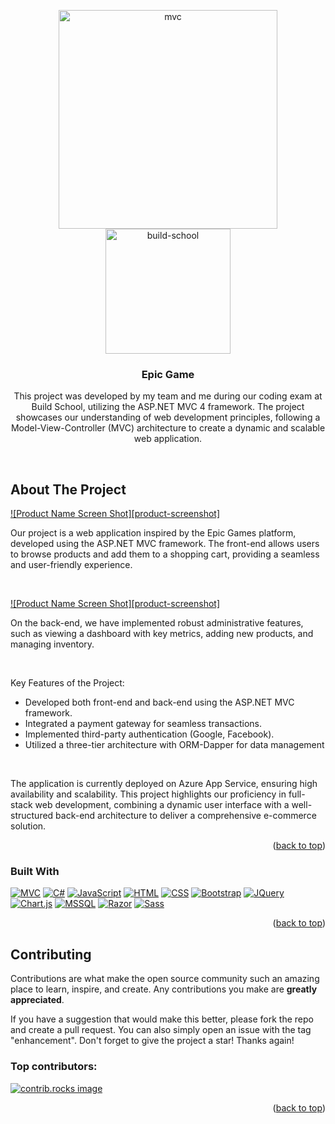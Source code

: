<!-- Improved compatibility of back to top link: See: https://github.com/othneildrew/Best-README-Template/pull/73 -->
<a id="readme-top"></a>


<!-- PROJECT LOGO -->
<div align="center">
  <a href="https://github.com/othneildrew/Best-README-Template" style="display: inline-block; vertical-align: top;">
    <img src="https://www.pragimtech.com/wp-content/uploads/2019/04/asp-mvc.jpg" alt="mvc" width="350">
    <img src="https://encrypted-tbn0.gstatic.com/images?q=tbn:ANd9GcQbLkWhhNwEZfdL-A7yiMvDkarGWT9EsTCX-g&s" alt="build-school" width="200">
  </a>

  <h3 align="center">Epic Game</h3>

  <p align="center">
    This project was developed by my team and me during our coding exam at Build School, utilizing the ASP.NET MVC 4 framework. 
    The project showcases our understanding of web development principles, following a Model-View-Controller (MVC) architecture to create a dynamic and scalable web application.
  </p>
</div

<br />
<br />

<!-- ABOUT THE PROJECT -->
## About The Project

[![Product Name Screen Shot][product-screenshot]](https://example.com)

Our project is a web application inspired by the Epic Games platform, developed using the ASP.NET MVC framework. The front-end allows users to browse products and add them to a shopping cart, providing a seamless and user-friendly experience.

<br />

[![Product Name Screen Shot][product-screenshot]](https://example.com)

On the back-end, we have implemented robust administrative features, such as viewing a dashboard with key metrics, adding new products, and managing inventory.

<br />

Key Features of the Project:
* Developed both front-end and back-end using the ASP.NET MVC framework.
* Integrated a payment gateway for seamless transactions.
* Implemented third-party authentication (Google, Facebook).
* Utilized a three-tier architecture with ORM-Dapper for data management

<br />

The application is currently deployed on Azure App Service, ensuring high availability and scalability. This project highlights our proficiency in full-stack web development, combining a dynamic user interface with a well-structured back-end architecture to deliver a comprehensive e-commerce solution.

<p align="right">(<a href="#readme-top">back to top</a>)</p>


### Built With

[![MVC][ASP.NETmvc]][ASP.NETmvc-url]   [![C#][C#]][C#-url]  [![JavaScript][JavaScript]][JavaScript-url]  [![HTML][HTML]][HTML-url]   [![CSS][CSS]][CSS-url]    [![Bootstrap][Bootstrap]][Bootstrap-url]     [![JQuery][JQuery]][JQuery-url]   [![Chart.js][Chart.js]][Chart.js-url]   [![MSSQL][MSSQL]][MSSQL-url]   [![Razor][Razor]][Razor-url]   [![Sass][Sass]][Sass-url]

<p align="right">(<a href="#readme-top">back to top</a>)</p>


<!-- CONTRIBUTING -->
## Contributing

Contributions are what make the open source community such an amazing place to learn, inspire, and create. Any contributions you make are **greatly appreciated**.

If you have a suggestion that would make this better, please fork the repo and create a pull request. You can also simply open an issue with the tag "enhancement".
Don't forget to give the project a star! Thanks again!

### Top contributors:

<a href="https://github.com/angela420A/Epic-Game/graphs/contributors">
  <img src="" alt="contrib.rocks image" />
</a>

<p align="right">(<a href="#readme-top">back to top</a>)</p>


<!-- MARKDOWN LINKS & IMAGES -->
<!-- https://www.markdownguide.org/basic-syntax/#reference-style-links -->
[ASP.NETmvc]: https://img.shields.io/badge/-ASP.NET%20MVC-purple?style=for-the-badge&logo=dotnet&logoColor=white&labelColor=black
[ASP.NETmvc-url]: https://learn.microsoft.com/en-us/aspnet/mvc/overview/older-versions-1/overview/asp-net-mvc-overview
[JavaScript]: https://img.shields.io/badge/-JavaScript-black?style=for-the-badge&logo=javascript&logoColor=yellow
[JavaScript-url]: https://developer.mozilla.org/en-US/docs/Web/JavaScript
[HTML]: https://img.shields.io/badge/-HTML-orange?style=for-the-badge&logo=html5&logoColor=white
[HTML-url]: https://developer.mozilla.org/en-US/docs/Web/HTML
[CSS]: https://img.shields.io/badge/-CSS-darkblue?style=for-the-badge&logo=css3&logoColor=white
[CSS-url]: https://developer.mozilla.org/en-US/docs/Learn/Getting_started_with_the_web/CSS_basics
[Bootstrap]: https://img.shields.io/badge/-Bootstrap-purple?style=for-the-badge&logo=bootstrap&logoColor=white
[Bootstrap-url]: https://getbootstrap.com/
[JQuery]: https://img.shields.io/badge/-JQuery-%230769ad?style=for-the-badge&logo=jquery&logoColor=white
[JQuery-url]: https://jquery.com/
[Chart.js]: https://img.shields.io/badge/-Chart.js-%23FF6384?style=for-the-badge&logo=chartdotjs&logoColor=white
[Chart.js-url]: https://www.chartjs.org/
[C#]: https://img.shields.io/badge/-C%23-%236A0DAD?style=for-the-badge&logo=dotnet&logoColor=white&labelColor=black
[C#-url]: https://learn.microsoft.com/en-us/dotnet/csharp/tour-of-csharp/
[MSSQL]: https://img.shields.io/badge/-MSSQL-%236A0DAD?style=for-the-badge&logoColor=white&labelColor=black
[MSSQL-url]: https://learn.microsoft.com/en-us/sql/?view=sql-server-ver16
[Razor]: https://img.shields.io/badge/-Razor-lightblue?style=for-the-badge&logo=dotnet&logoColor=white&labelColor=black
[Razor-url]: https://learn.microsoft.com/en-us/aspnet/web-pages/overview/getting-started/introducing-razor-syntax-c
[Sass]: https://img.shields.io/badge/-Sass-%23CC6699?style=for-the-badge&logo=sass&logoColor=white
[Sass-url]: https://sass-lang.com/
